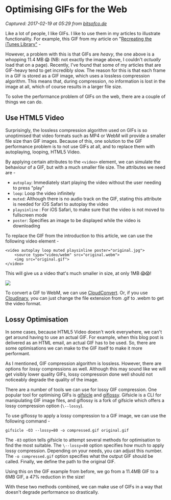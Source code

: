 # Optimising GIFs for the Web

_Captured: 2017-02-19 at 05:29 from [bitsofco.de](https://bitsofco.de/optimising-gifs/)_

Like a lot of people, I like GIFs. I like to use them in my articles to illustrate functionality. For example, this GIF from my article on "[Recreating the iTunes Library"](https://bitsofco.de/challenge-itunes-library/) -

However, a problem with this is that GIFs are _heavy_, the one above is a whopping 11.4 MB 😱 (NB: not exactly the image above, I couldn't _actually_ load that on a page). Recently, I've found that some of my articles that are GIF-heavy tend to get incredibly slow. The reason for this is that each frame in a GIF is stored as a GIF image, which uses a lossless compression algorithm. This means that, during compression, no information is lost in the image at all, which of course results in a larger file size.

To solve the performance problem of GIFs on the web, there are a couple of things we can do.

## Use HTML5 Video

Surprisingly, the lossless compression algorithm used on GIFs is so unoptimised that video formats such as MP4 or WebM will provide a smaller file size than GIF images. Because of this, one solution to the GIF performance problem is to not use GIFs at all, and to replace them with autoplaying, looping, HTML5 Video.

By applying certain attributes to the `<video>` element, we can simulate the behaviour of a GIF, but with a much smaller file size. The attributes we need are -

  * `autoplay`: Immediately start playing the video without the user needing to press "play"
  * `loop`: Loop the video infinitely
  * `muted`: Although there is no audio track on the GIF, stating this attribute is needed for iOS Safari to autoplay the video
  * `playsinline` : For iOS Safari, to make sure that the video is not moved to fullscreen mode
  * `poster`: Specifies an image to be displayed while the video is downloading

To replace the GIF from the introduction to this article, we can use the following video element -
    
    
    <video autoplay loop muted playsinline poster="original.jpg">  
        <source type="video/webm" src="original.webm">
        <img src="original.gif">
    </video>  
    

This will give us a video that's much smaller in size, at only 1MB 😱😱!

![](https://bitsofco.de/content/images/2017/01/lossy-compressed.gif)

To convert a GIF to WebM, we can use [CloudConvert](https://cloudconvert.com/gif-to-webm). Or, if you use [Cloudinary](https://cloudinary.com), you can just change the file extension from .gif to .webm to get the video format.

## Lossy Optimisation

In some cases, because HTML5 Video doesn't work everywhere, we can't get around having to use an actual GIF. For example, when this blog post is delivered as an HTML email, an actual GIF has to be used. So, there are some optimisations we can make to the GIF itself to make it more performant.

As I mentioned, GIF compression algorithm is lossless. However, there are options for _lossy_ compressions as well. Although this may sound like we will get visibly lower quality GIFs, lossy compression done well should not noticeably degrade the quality of the image.

There are a number of tools we can use for lossy GIF compression. One popular tool for optimising GIFs is [gifsicle](https://github.com/kohler/gifsicle) and [giflossy](https://github.com/pornel/giflossy). Gifsicle is a CLI for manipulating GIF image files, and giflossy is a fork of gifsicle which offers a lossy compression option (`\--lossy`).

To use giflossy to apply a lossy compression to a GIF image, we can use the following command -
    
    
    gifsicle -O3 --lossy=80 -o compressed.gif original.gif  
    

The `-03` option tells gifsicle to attempt several methods for optimisation to find the most suitable. The `\--lossy=80` option specifies how much to apply lossy compression. Depending on your needs, you can adjust this number. The `-o compressed.gif` option specifies what the output GIF should be called. Finally, we define the path to the original GIF.

Using this on the GIF example from before, we go from a 11.4MB GIF to a 6MB GIF, a 47% reduction in the size!

With these two methods combined, we can make use of GIFs in a way that doesn't degrade performance so drastically.
